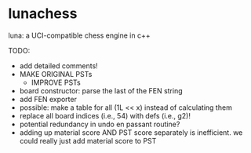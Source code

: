 # lunachess
luna: a UCI-compatible chess engine in c++

TODO:
- add detailed comments!
- MAKE ORIGINAL PSTs
  - IMPROVE PSTs
- board constructor: parse the last of the FEN string
- add FEN exporter
- possible: make a table for all (1L << x) instead of calculating them
- replace all board indices (i.e., 54) with defs (i.e., g2)!
- potential redundancy in undo en passant routine?
- adding up material score AND PST score separately is inefficient. we could
  really just add material score to PST
